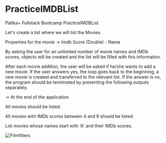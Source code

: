 # PracticeIMDBList
Patika+ Fullstack Bootcamp PracticeIMDBList


Let's create a list where we will list the Movies.

Properties for the movie -> Imdb Score (Double) - Name 

By asking the user for an unlimited number of movie names and IMDb scores, objects will be created and the list will be filled with this information.

 After each movie addition, the user will be asked if he/she wants to add a new movie. If the user answers yes, the loop goes back to the beginning, a new movie is created and transferred to the relevant list. If the answer is no, the program should be terminated by presenting the following outputs separately.

-> At the end of the application

 All movies should be listed.

 All movies with IMDb scores between 4 and 9 should be listed.

 List movies whose names start with 'A' and their IMDb scores.


 ![Filmfilters](https://github.com/user-attachments/assets/08e7aded-356a-4fb7-b1a9-c0448b49294b)
